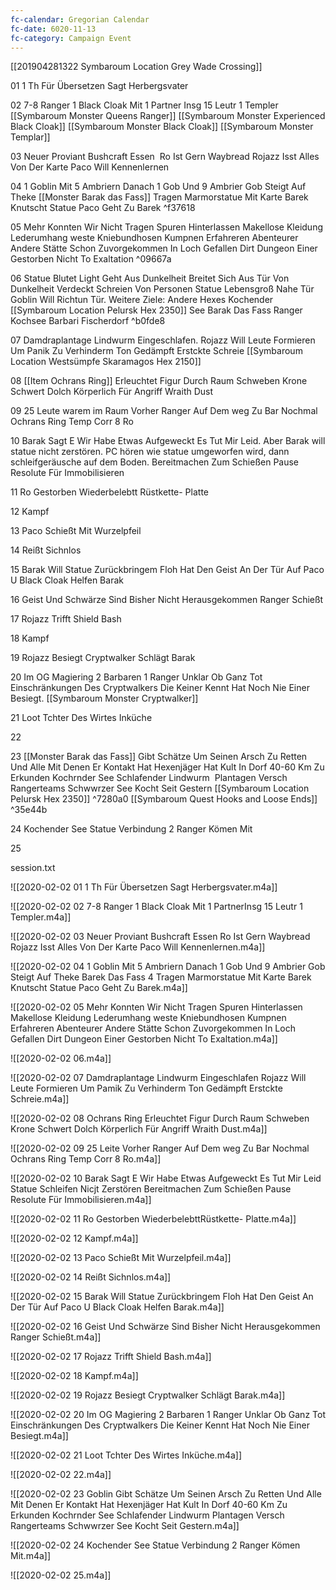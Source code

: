 ```yaml
---
fc-calendar: Gregorian Calendar
fc-date: 6020-11-13
fc-category: Campaign Event
---
```

[[201904281322 Symbaroum Location Grey Wade Crossing]]


01 1 Th Für Übersetzen Sagt Herbergsvater

02 7-8 Ranger 1 Black Cloak Mit 1 Partner Insg 15 Leutr 1 Templer
[[Symbaroum Monster Queens Ranger]]
[[Symbaroum Monster Experienced Black Cloak]]
[[Symbaroum Monster Black Cloak]]
[[Symbaroum Monster Templar]]

03 Neuer Proviant Bushcraft Essen  Ro Ist Gern Waybread Rojazz Isst Alles Von Der Karte Paco Will Kennenlernen

04 1 Goblin Mit 5 Ambriern Danach 1 Gob Und 9 Ambrier Gob Steigt Auf Theke [[Monster Barak das Fass]] Tragen Marmorstatue Mit Karte Barek Knutscht Statue Paco Geht Zu Barek  ^f37618

05 Mehr Konnten Wir Nicht Tragen Spuren Hinterlassen Makellose Kleidung Lederumhang weste Kniebundhosen Kumpnen Erfahreren Abenteurer Andere Stätte Schon Zuvorgekommen In Loch Gefallen Dirt Dungeon Einer Gestorben Nicht To Exaltation ^09667a

06 Statue Blutet Light Geht Aus Dunkelheit Breitet Sich Aus Tür Von Dunkelheit Verdeckt Schreien  Von Personen Statue Lebensgroß Nahe Tür Goblin Will Richtun Tür. Weitere Ziele: Andere Hexes Kochender [[Symbaroum Location Pelursk Hex 2350]] See Barak Das Fass Ranger Kochsee Barbari Fischerdorf ^b0fde8

07 Damdraplantage Lindwurm Eingeschlafen. Rojazz Will Leute Formieren Um Panik Zu Verhinderm Ton Gedämpft Erstckte Schreie [[Symbaroum Location Westsümpfe Skaramagos Hex 2150]]

08 [[Item Ochrans Ring]] Erleuchtet Figur Durch Raum Schweben Krone Schwert Dolch Körperlich Für Angriff Wraith Dust

09 25 Leute warem im Raum Vorher Ranger Auf Dem weg Zu Bar Nochmal Ochrans Ring Temp Corr 8 Ro

10 Barak Sagt E Wir Habe Etwas Aufgeweckt Es Tut Mir Leid. Aber Barak will statue nicht zerstören. PC hören wie statue umgeworfen wird, dann schleifgeräusche auf dem Boden.  Bereitmachen Zum Schießen Pause Resolute Für Immobilisieren

11 Ro Gestorben Wiederbelebtt Rüstkette- Platte

12 Kampf

13 Paco Schießt Mit Wurzelpfeil

14 Reißt Sichnlos

15 Barak Will Statue Zurückbringem Floh Hat Den Geist An Der Tür Auf Paco U Black Cloak Helfen Barak

16 Geist Und Schwärze Sind Bisher Nicht Herausgekommen Ranger Schießt

17 Rojazz Trifft Shield Bash

18 Kampf

19 Rojazz Besiegt Cryptwalker Schlägt Barak

20 Im OG Magiering 2 Barbaren 1 Ranger Unklar Ob Ganz Tot Einschränkungen Des Cryptwalkers Die Keiner Kennt Hat Noch Nie Einer Besiegt. 
[[Symbaroum Monster Cryptwalker]]

21 Loot Tchter Des Wirtes Inküche

22

23 [[Monster Barak das Fass]] Gibt Schätze Um Seinen Arsch Zu Retten Und Alle Mit Denen Er Kontakt Hat Hexenjäger Hat Kult In Dorf 40-60 Km Zu Erkunden Kochrnder See Schlafender Lindwurm  Plantagen Versch Rangerteams Schwwrzer See Kocht Seit Gestern [[Symbaroum Location Pelursk Hex 2350]] ^7280a0
[[Symbaroum Quest Hooks and Loose Ends]] ^35e44b

24 Kochender See Statue Verbindung 2 Ranger Kömen Mit

25



session.txt

![[2020-02-02 01 1 Th Für Übersetzen Sagt Herbergsvater.m4a]]

![[2020-02-02 02 7-8 Ranger 1 Black Cloak Mit 1 PartnerInsg 15 Leutr 1 Templer.m4a]]

![[2020-02-02 03 Neuer Proviant Bushcraft Essen  Ro Ist Gern Waybread Rojazz Isst Alles Von Der Karte Paco Will Kennenlernen.m4a]]

![[2020-02-02 04 1 Goblin Mit 5 Ambriern Danach 1 Gob Und 9 Ambrier Gob Steigt Auf Theke Barek Das Fass 4 Tragen Marmorstatue Mit Karte Barek Knutscht Statue Paco Geht Zu Barek.m4a]]

![[2020-02-02 05 Mehr Konnten Wir Nicht Tragen Spuren Hinterlassen Makellose Kleidung Lederumhang weste Kniebundhosen Kumpnen Erfahreren Abenteurer Andere Stätte Schon Zuvorgekommen In Loch Gefallen Dirt Dungeon Einer Gestorben Nicht To Exaltation.m4a]]

![[2020-02-02 06.m4a]]

![[2020-02-02 07 Damdraplantage Lindwurm Eingeschlafen Rojazz Will Leute Formieren Um Pamik Zu Verhinderm Ton Gedämpft Erstckte Schreie.m4a]]

![[2020-02-02 08 Ochrans Ring Erleuchtet Figur Durch Raum Schweben Krone Schwert Dolch Körperlich Für Angriff Wraith Dust.m4a]]

![[2020-02-02 09 25 Leite Vorher Ranger Auf Dem weg Zu Bar Nochmal Ochrans Ring Temp Corr 8 Ro.m4a]]

![[2020-02-02 10 Barak Sagt E Wir Habe Etwas Aufgeweckt Es Tut Mir Leid Statue Schleifen Nicjt Zerstören Bereitmachen Zum Schießen Pause Resolute Für Immobilisieren.m4a]]

![[2020-02-02 11 Ro Gestorben WiederbelebttRüstkette- Platte.m4a]]

![[2020-02-02 12 Kampf.m4a]]

![[2020-02-02 13 Paco Schießt Mit Wurzelpfeil.m4a]]

![[2020-02-02 14 Reißt Sichnlos.m4a]]

![[2020-02-02 15 Barak Will Statue Zurückbringem Floh Hat Den Geist An Der Tür Auf Paco U Black Cloak Helfen Barak.m4a]]

![[2020-02-02 16 Geist Und Schwärze Sind Bisher Nicht Herausgekommen Ranger Schießt.m4a]]

![[2020-02-02 17 Rojazz Trifft Shield Bash.m4a]]

![[2020-02-02 18 Kampf.m4a]]

![[2020-02-02 19 Rojazz Besiegt Cryptwalker Schlägt Barak.m4a]]

![[2020-02-02 20 Im OG Magiering 2 Barbaren 1 Ranger Unklar Ob Ganz Tot Einschränkungen Des Cryptwalkers Die Keiner Kennt Hat Noch Nie Einer Besiegt.m4a]]

![[2020-02-02 21 Loot Tchter Des Wirtes Inküche.m4a]]

![[2020-02-02 22.m4a]]

![[2020-02-02 23 Goblin Gibt Schätze Um Seinen Arsch Zu Retten Und Alle Mit Denen Er Kontakt Hat Hexenjäger Hat Kult In Dorf 40-60 Km Zu Erkunden Kochrnder See Schlafender Lindwurm  Plantagen Versch Rangerteams Schwwrzer See Kocht Seit Gestern.m4a]]

![[2020-02-02 24 Kochender See Statue Verbindung 2 Ranger Kömen Mit.m4a]]

![[2020-02-02 25.m4a]]